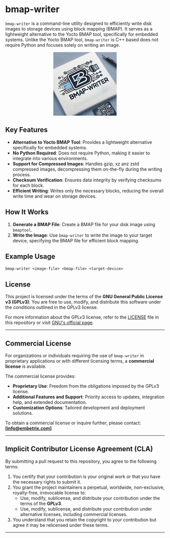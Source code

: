 
# bmap-writer

`bmap-writer` is a command-line utility designed to efficiently write disk images to storage devices using block mapping (BMAP). 
It serves as a lightweight alternative to the Yocto BMAP tool, specifically for embedded systems. 
Unlike the Yocto BMAP tool, `bmap-writer` is C++ based does not require Python and focuses solely on writing an image.

<p align ="center"><img src=bmap-writer.jpeg width=200 height=200 /></p>

## Key Features

- **Alternative to Yocto BMAP Tool**: Provides a lightweight alternative specifically for embedded systems.
- **No Python Required**: Does not require Python, making it easier to integrate into various environments.
- **Support for Compressed Images**: Handles gzip, xz anz zstd compressed images, decompressing them on-the-fly during the writing process.
- **Checksum Verification**: Ensures data integrity by verifying checksums for each block.
- **Efficient Writing**: Writes only the necessary blocks, reducing the overall write time and wear on storage devices.

## How It Works

1. **Generate a BMAP File**: Create a BMAP file for your disk image using `bmaptool`.
2. **Write the Image**: Use `bmap-writer` to write the image to your target device, specifying the BMAP file for efficient block mapping.

## Example Usage

```
bmap-writer <image-file> <bmap-file> <target-device>
```

## License

This project is licensed under the terms of the **GNU General Public License v3 (GPLv3)**.
You are free to use, modify, and distribute this software under the conditions outlined in the GPLv3 license.

For more information about the GPLv3 license, refer to the [LICENSE](LICENSE) file in this repository or visit [GNU's official page](https://www.gnu.org/licenses/gpl-3.0.html).

---

## Commercial License

For organizations or individuals requiring the use of `bmap-writer` in proprietary applications or with different licensing terms, a **commercial license** is available.

The commercial license provides:
- **Proprietary Use**: Freedom from the obligations imposed by the GPLv3 license.
- **Additional Features and Support**: Priority access to updates, integration help, and extended documentation.
- **Customization Options**: Tailored development and deployment solutions.

To obtain a commercial license or inquire further, please contact:
**[info@embetrix.com]**

---

## Implicit Contributor License Agreement (CLA)

By submitting a pull request to this repository, you agree to the following terms:

1. You certify that your contribution is your original work or that you have the necessary rights to submit it.
2. You grant the project maintainers a perpetual, worldwide, non-exclusive, royalty-free, irrevocable license to:
   - Use, modify, sublicense, and distribute your contribution under the terms of the **GPLv3**.
   - Use, modify, sublicense, and distribute your contribution under alternative licenses, including commercial licenses.
3. You understand that you retain the copyright to your contribution but agree it may be relicensed under these terms.

---

